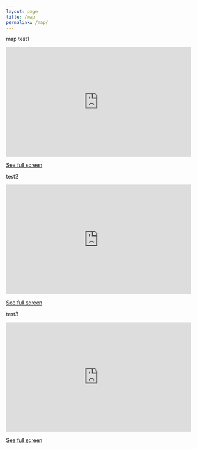 ```yaml
---
layout: page
title: /map
permalink: /map/
---
```


map test1
<iframe width="100%" height="300px" frameborder="0" allowfullscreen src="https://umap.openstreetmap.co/en/map/untitled-map_2508?scaleControl=false&miniMap=false&scrollWheelZoom=false&zoomControl=true&allowEdit=false&moreControl=true&searchControl=null&tilelayersControl=null&embedControl=null&datalayersControl=true&onLoadPanel=undefined&captionBar=false"></iframe><p><a href="https://umap.openstreetmap.co/en/map/untitled-map_2508">See full screen</a></p>


test2
<iframe width="100%" height="300px" frameborder="0" allowfullscreen src="https://umap.openstreetmap.co/en/map/untitled-map_2508?scaleControl=false&miniMap=false&scrollWheelZoom=false&zoomControl=true&allowEdit=false&moreControl=true&searchControl=null&tilelayersControl=null&embedControl=null&datalayersControl=true&onLoadPanel=undefined&captionBar=false"></iframe><p><a href="https://umap.openstreetmap.co/en/map/untitled-map_2508">See full screen</a></p>

test3
<iframe width="100%" height="300px" frameborder="0" allowfullscreen src="https://umap.openstreetmap.co/en/map/untitled-map_2508?scaleControl=true&miniMap=true&scrollWheelZoom=true&zoomControl=true&allowEdit=false&moreControl=true&searchControl=null&tilelayersControl=null&embedControl=null&datalayersControl=true&onLoadPanel=undefined&captionBar=true&datalayers=5282%2C5281#15/52.5132/13.4529"></iframe><p><a href="https://umap.openstreetmap.co/en/map/untitled-map_2508">See full screen</a></p>
